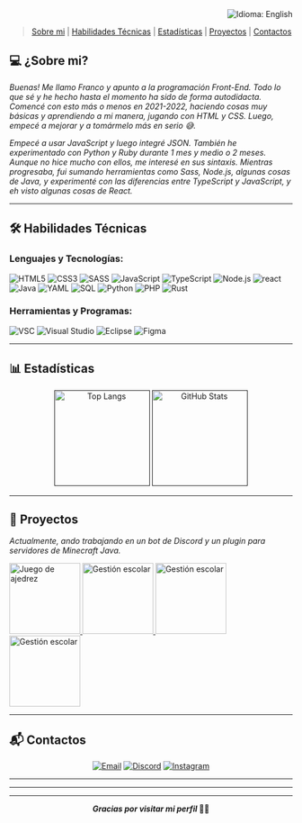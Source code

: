 <div align="right">
<a href="README.en.md" style="text-decoration:none;">
<img src="https://img.shields.io/badge/Idioma-EN-FFFF00?style=for-the-badge&logo=googletranslate&logoColor=FFFF00&color=FFFF00&labelColor=3E00CC" alt="Idioma: English">
</a>
</div>

> [Sobre mi](#capria1) | [Habilidades Técnicas](#capria2) | [Estadísticas](#capria3) | [Proyectos](#capria4) | [Contactos](#capria5)

<section id="capria1">

# 💻 **¿Sobre mi?**
</section>

*Buenas! Me llamo Franco y apunto a la programación Front-End. Todo lo que sé y he hecho hasta el momento ha sido de forma autodidacta. Comencé con esto más o menos en 2021-2022, haciendo cosas muy básicas y aprendiendo a mi manera, jugando con HTML y CSS. Luego, empecé a mejorar y a tomármelo más en serio 😅.* 

*Empecé a usar JavaScript y luego integré JSON. También he experimentado con Python y Ruby durante 1 mes y medio o 2 meses. Aunque no hice mucho con ellos, me interesé en sus sintaxis. Mientras progresaba, fui sumando herramientas como Sass, Node.js, algunas cosas de Java, y experimenté con las diferencias entre TypeScript y JavaScript, y eh visto algunas cosas de React.*  

---

<section id="capria2">

## 🛠️ **Habilidades Técnicas**
</section>

### Lenguajes y Tecnologías:

![HTML5](https://img.shields.io/badge/HTML5-E34F26?style=for-the-badge&logo=html5&logoColor=white)
![CSS3](https://img.shields.io/badge/CSS3-1572B6?style=for-the-badge&logo=css3&logoColor=white)
![SASS](https://img.shields.io/badge/SASS-CC6699?style=for-the-badge&logo=sass&logoColor=white)
![JavaScript](https://img.shields.io/badge/JavaScript-F7DF1E?style=for-the-badge&logo=javascript&logoColor=black)
![TypeScript](https://img.shields.io/badge/TypeScript-poco-444?style=for-the-badge&logo=typescript&logoColor=white&labelColor=3178C6)
![Node.js](https://img.shields.io/badge/Node.js-basico-444?style=for-the-badge&logo=nodedotjs&logoColor=white&labelColor=339933)
![react](https://img.shields.io/badge/react-basico-444?style=for-the-badge&logo=react&logoColor=black&labelColor=61DAFB)
![Java](https://img.shields.io/badge/Java-007396?style=for-the-badge&logo=java&logoColor=white)
![YAML](https://img.shields.io/badge/YAML-000000?style=for-the-badge&logo=yaml&logoColor=white)
![SQL](https://img.shields.io/badge/SQL-4479A1?style=for-the-badge&logo=postgresql&logoColor=white)
![Python](https://img.shields.io/badge/Python-basico-444?style=for-the-badge&logo=python&logoColor=white&labelColor=3776AB)
![PHP](https://img.shields.io/badge/PHP-basico-444?style=for-the-badge&logo=php&logoColor=white&labelColor=777BB4)
![Rust](https://img.shields.io/badge/Rust-poco-444?style=for-the-badge&logo=rust&logoColor=white&labelColor=000)

### Herramientas y Programas:

![VSC](https://img.shields.io/badge/VSC-0078D4?style=for-the-badge&logo=visualstudiocode&logoColor=white)
![Visual Studio](https://img.shields.io/badge/Visual_Studio-5C2D91?style=for-the-badge&logo=visualstudio&logoColor=white)
![Eclipse](https://img.shields.io/badge/Eclipse-2C2255?style=for-the-badge&logo=eclipseide&logoColor=white)
![Figma](https://img.shields.io/badge/Figma-Básico-444?style=for-the-badge&logo=figma&logoColor=white&labelColor=F24E1E)

---

<section id="capria3">

## 📊 **Estadísticas**
</section>

<div align="center">
<a href=""><img height="170px" src="https://github-readme-stats.vercel.app/api/top-langs/?username=capriafranco&layout=compact&theme=radical&bg_color=3E00CC&title_color=FFFF00&text_color=FFFF00&icon_color=FFFF00&hide_border=true" alt="Top Langs"></a>
<a href=""><img height="170px" src="https://github-readme-stats.vercel.app/api?username=capriafranco&show_icons=true&theme=radical&bg_color=3E00CC&title_color=FFFF00&text_color=FFFF00&icon_color=FFFF00&hide_border=true" alt="GitHub Stats"></a>
</div>

---

<section id="capria4">

## 🚀 **Proyectos**
</section>

*Actualmente, ando trabajando en un bot de Discord y un plugin para servidores de Minecraft Java.*  

<a href="https://github.com/CapriaFranco/chess">
<img height="126px" src="https://github-readme-stats.vercel.app/api/pin/?username=CapriaFranco&repo=chess&theme=radical&bg_color=3E00CC&title_color=FFFF00&text_color=FFFF00&icon_color=FFFF00&hide_border=true" alt="Juego de ajedrez">
</a>
<a href="https://github.com/CapriaFranco/eestn2">
<img height="126px" src="https://github-readme-stats.vercel.app/api/pin/?username=CapriaFranco&repo=eestn2&theme=radical&bg_color=3E00CC&title_color=FFFF00&text_color=FFFF00&icon_color=FFFF00&hide_border=true" alt="Gestión escolar">
</a>
<a href="https://github.com/CapriaFranco/CatBot">
<img height="126px" src="https://github-readme-stats.vercel.app/api/pin/?username=CapriaFranco&repo=CatBot&theme=radical&bg_color=3E00CC&title_color=FFFF00&text_color=FFFF00&icon_color=FFFF00&hide_border=true" alt="Gestión escolar">
</a>
<a href="https://github.com/CapriaFranco/VSCtracker">
<img height="126px" src="https://github-readme-stats.vercel.app/api/pin/?username=CapriaFranco&repo=VSCTracker&theme=radical&bg_color=3E00CC&title_color=FFFF00&text_color=FFFF00&icon_color=FFFF00&hide_border=true" alt="Gestión escolar">
</a>

---

<section id="capria5">

## 📬 **Contactos**
</section>

<div align="center">
  
[![Email](https://img.shields.io/badge/Email-capriadeveloper@gmail.com-444?style=for-the-badge&logo=gmail&logoColor=white&labelColor=EA4335)](mailto:capriadeveloper@gmail.com) [![Discord](https://img.shields.io/badge/Discord-francholol-444?style=for-the-badge&logo=discord&logoColor=white&labelColor=5865F2)](https://discord.com/users/francholol) [![Instagram](https://img.shields.io/badge/Instagram-capria__franco-444?style=for-the-badge&logo=instagram&logoColor=white&labelColor=FF0069)](https://instagram.com/capria_franco)  

</div>

---
---
---

<div align="center">

***Gracias por visitar mi perfil* 💛💜**

</div>
